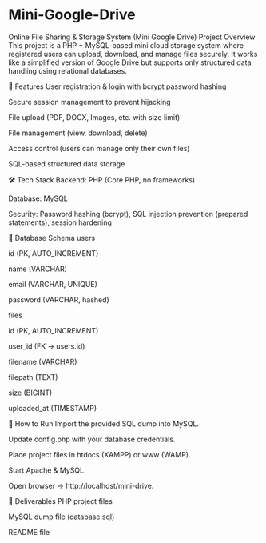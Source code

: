 # Mini-Google-Drive
Online File Sharing & Storage System (Mini Google Drive)
 Project Overview
This project is a PHP + MySQL-based mini cloud storage system where registered users can upload, download, and manage files securely. It works like a simplified version of Google Drive but supports only structured data handling using relational databases.

🎯 Features
User registration & login with bcrypt password hashing

Secure session management to prevent hijacking

File upload (PDF, DOCX, Images, etc. with size limit)

File management (view, download, delete)

Access control (users can manage only their own files)

SQL-based structured data storage

🛠️ Tech Stack
Backend: PHP (Core PHP, no frameworks)

Database: MySQL

Security: Password hashing (bcrypt), SQL injection prevention (prepared statements), session hardening

📂 Database Schema
users

id (PK, AUTO_INCREMENT)

name (VARCHAR)

email (VARCHAR, UNIQUE)

password (VARCHAR, hashed)

files

id (PK, AUTO_INCREMENT)

user_id (FK → users.id)

filename (VARCHAR)

filepath (TEXT)

size (BIGINT)

uploaded_at (TIMESTAMP)

🚀 How to Run
Import the provided SQL dump into MySQL.

Update config.php with your database credentials.

Place project files in htdocs (XAMPP) or www (WAMP).

Start Apache & MySQL.

Open browser → http://localhost/mini-drive.

📑 Deliverables
PHP project files

MySQL dump file (database.sql)

README file
